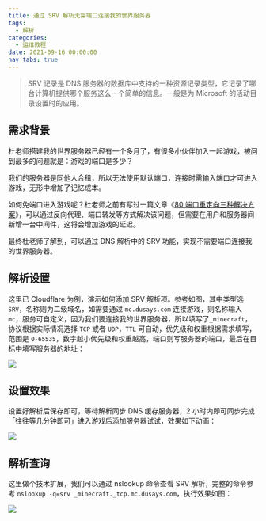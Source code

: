 ```yaml
---
title: 通过 SRV 解析无需端口连接我的世界服务器
tags:
  - 解析
categories:
  - 运维教程
date: 2021-09-16 00:00:00
nav_tabs: true
---
```


> SRV 记录是 DNS 服务器的数据库中支持的一种资源记录类型，它记录了哪台计算机提供哪个服务这么一个简单的信息。一般是为 Microsoft 的活动目录设置时的应用。

<!-- more -->

## 需求背景

杜老师搭建我的世界服务器已经有一个多月了，有很多小伙伴加入一起游戏，被问到最多的问题就是：游戏的端口是多少？

我们的服务器是同他人合租，所以无法使用默认端口，连接时需输入端口才可进入游戏，无形中增加了记忆成本。

如何免端口进入游戏呢？杜老师之前有写过一篇文章《[80 端口重定向三种解决方案](https://dusays.com/366/)》，可以通过反向代理、端口转发等方式解决该问题，但需要在用户和服务器间新增一台中间件，这将会增加游戏的延迟。

最终杜老师了解到，可以通过 DNS 解析中的 SRV 功能，实现不需要端口连接我的世界服务器。

## 解析设置

这里已 Cloudflare 为例，演示如何添加 SRV 解析项。参考如图，其中类型选 `SRV`，名称则为二级域名，如需要通过 `mc.dusays.com` 连接游戏，则名称输入 `mc`，服务可自定义，因为我们要连接我的世界服务器，所以填写了`_minecraft`，协议根据实际情况选择 `TCP` 或者 `UDP`，`TTL` 可自动，优先级和权重根据需求填写，范围是 `0-65535`，数字越小优先级和权重越高，端口则写服务器的端口，最后在目标中填写服务器的地址：

![](https://cdn.dusays.com/2021/09/383-1.jpg)

## 设置效果

设置好解析后保存即可，等待解析同步 DNS 缓存服务器，2 小时内即可同步完成「往往等几分钟即可」进入游戏后添加服务器试试，效果如下动画：

![](https://cdn.dusays.com/2021/09/383-1.gif)

## 解析查询

这里做个技术扩展，我们可以通过 nslookup 命令查看 SRV 解析，完整的命令参考 `nslookup -q=srv _minecraft._tcp.mc.dusays.com`，执行效果如图：

![](https://cdn.dusays.com/2021/09/383-2.jpg)
